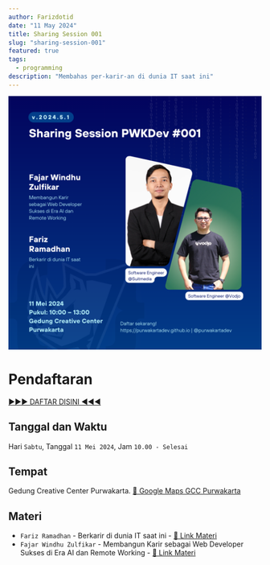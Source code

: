 ```yaml
---
author: Farizdotid
date: "11 May 2024"
title: Sharing Session 001
slug: "sharing-session-001"
featured: true
tags:
  - programming
description: "Membahas per-karir-an di dunia IT saat ini"
---
```


![Sharing Session 001 - Purwakarta Dev](https://raw.githubusercontent.com/PurwakartaDev/purwakartadev.github.io/main/src/assets/images/sharsess_pwkdev_001.png)

# Pendaftaran

[▶️▶️▶️ DAFTAR DISINI ◀️◀️◀️](https://forms.gle/s8SbkLRM6Q5PSjmv8)

## Tanggal dan Waktu

Hari `Sabtu`, Tanggal `11 Mei 2024`, Jam `10.00 - Selesai`

## Tempat

Gedung Creative Center Purwakarta. [📍 Google Maps GCC Purwakarta](https://maps.app.goo.gl/jtHUjyGAewLBSczx7)

## Materi

- `Fariz Ramadhan` - Berkarir di dunia IT saat ini - [📖 Link Materi](https://docs.google.com/presentation/d/10DhDGtqe43Hjcku3grQ3yDvsEM7L4dIeODW1NB_YApk/edit?usp=sharing)
- `Fajar Windhu Zulfikar` - Membangun Karir sebagai Web Developer Sukses di Era AI dan Remote Working - [📖 Link Materi](https://docs.google.com/presentation/d/1ei8sWRNIEbB-ObForGSaJ9pjX1A7VqNd-Da5Wb8oIAU/edit?usp=sharing)
